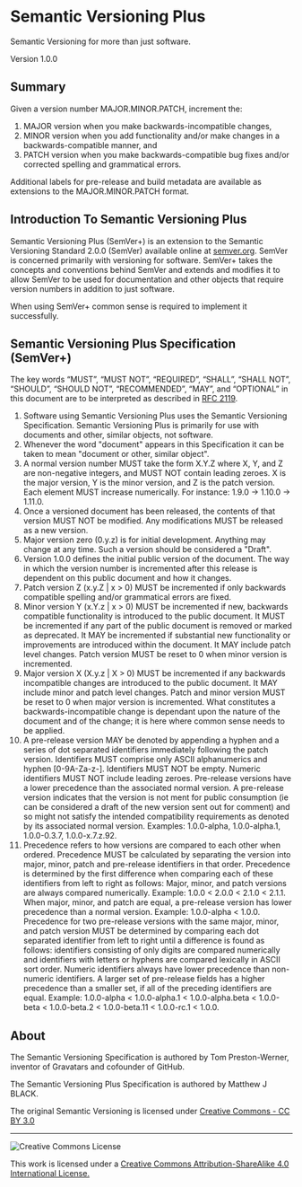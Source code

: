 # Semantic Versioning Plus

Semantic Versioning for more than just software.

Version 1.0.0

## Summary

Given a version number MAJOR.MINOR.PATCH, increment the:

1. MAJOR version when you make backwards-incompatible changes,
2. MINOR version when you add functionality and/or make changes in a backwards-compatible manner, and
3. PATCH version when you make backwards-compatible bug fixes and/or corrected spelling and grammatical errors.

Additional labels for pre-release and build metadata are available as extensions to the MAJOR.MINOR.PATCH format.

## Introduction To Semantic Versioning Plus

Semantic Versioning Plus (SemVer+) is an extension to the Semantic Versioning Standard 2.0.0 (SemVer) available online at [semver.org](http://semver.org). SemVer is concerned primarily with versioning for software. SemVer+ takes the concepts and conventions behind SemVer and extends and modifies it to allow SemVer to be used for documentation and other objects that require version numbers in addition to just software.

When using SemVer+ common sense is required to implement it successfully.

## Semantic Versioning Plus Specification (SemVer+)

The key words “MUST”, “MUST NOT”, “REQUIRED”, “SHALL”, “SHALL NOT”, “SHOULD”, “SHOULD NOT”, “RECOMMENDED”, “MAY”, and “OPTIONAL” in this document are to be interpreted as described in [RFC 2119](https://tools.ietf.org/html/rfc2119).

1. Software using Semantic Versioning Plus uses the Semantic Versioning Specification. Semantic Versioning Plus is primarily for use with documents and other, similar objects, not software.
2. Whenever the word "document" appears in this Specification it can be taken to mean "document or other, similar object".
3. A normal version number MUST take the form X.Y.Z where X, Y, and Z are non-negative integers, and MUST NOT contain leading zeroes. X is the major version, Y is the minor version, and Z is the patch version. Each element MUST increase numerically. For instance: 1.9.0 -> 1.10.0 -> 1.11.0.
4. Once a versioned document has been released, the contents of that version MUST NOT be modified. Any modifications MUST be released as a new version.
5. Major version zero (0.y.z) is for initial development. Anything may change at any time. Such a version should be considered a "Draft".
6. Version 1.0.0 defines the initial public version of the document. The way in which the version number is incremented after this release is dependent on this public document and how it changes.
7. Patch version Z (x.y.Z | x > 0) MUST be incremented if only backwards compatible spelling and/or grammatical errors are fixed.
8. Minor version Y (x.Y.z | x > 0) MUST be incremented if new, backwards compatible functionality is introduced to the public document. It MUST be incremented if any part of the public document is removed or marked as deprecated. It MAY be incremented if substantial new functionality or improvements are introduced within the document. It MAY include patch level changes. Patch version MUST be reset to 0 when minor version is incremented.
9. Major version X (X.y.z | X > 0) MUST be incremented if any backwards incompatible changes are introduced to the public document. It MAY include minor and patch level changes. Patch and minor version MUST be reset to 0 when major version is incremented. What constitutes a backwards-incompatible change is dependant upon the nature of the document and of the change; it is here where common sense needs to be applied.
10. A pre-release version MAY be denoted by appending a hyphen and a series of dot separated identifiers immediately following the patch version. Identifiers MUST comprise only ASCII alphanumerics and hyphen [0-9A-Za-z-]. Identifiers MUST NOT be empty. Numeric identifiers MUST NOT include leading zeroes. Pre-release versions have a lower precedence than the associated normal version. A pre-release version indicates that the version is not ment for public consumption (ie can be considered a draft of the new version sent out for comment) and so might not satisfy the intended compatibility requirements as denoted by its associated normal version. Examples: 1.0.0-alpha, 1.0.0-alpha.1, 1.0.0-0.3.7, 1.0.0-x.7.z.92.
11. Precedence refers to how versions are compared to each other when ordered. Precedence MUST be calculated by separating the version into major, minor, patch and pre-release identifiers in that order. Precedence is determined by the first difference when comparing each of these identifiers from left to right as follows: Major, minor, and patch versions are always compared numerically. Example: 1.0.0 < 2.0.0 < 2.1.0 < 2.1.1. When major, minor, and patch are equal, a pre-release version has lower precedence than a normal version. Example: 1.0.0-alpha < 1.0.0. Precedence for two pre-release versions with the same major, minor, and patch version MUST be determined by comparing each dot separated identifier from left to right until a difference is found as follows: identifiers consisting of only digits are compared numerically and identifiers with letters or hyphens are compared lexically in ASCII sort order. Numeric identifiers always have lower precedence than non-numeric identifiers. A larger set of pre-release fields has a higher precedence than a smaller set, if all of the preceding identifiers are equal. Example: 1.0.0-alpha < 1.0.0-alpha.1 < 1.0.0-alpha.beta < 1.0.0-beta < 1.0.0-beta.2 < 1.0.0-beta.11 < 1.0.0-rc.1 < 1.0.0.

## About

The Semantic Versioning Specification is authored by Tom Preston-Werner, inventor of Gravatars and cofounder of GitHub.

The Semantic Versioning Plus Specification is authored by Matthew J BLACK.

The original Semantic Versioning is licensed under [Creative Commons - CC BY 3.0](https://creativecommons.org/licenses/by/3.0/)

---

![Creative Commons License](https://i.creativecommons.org/l/by-sa/4.0/88x31.png "Creative Commons License")

This work is licensed under a [Creative Commons Attribution-ShareAlike 4.0 International License.](https://creativecommons.org/licenses/by-sa/4.0/)
